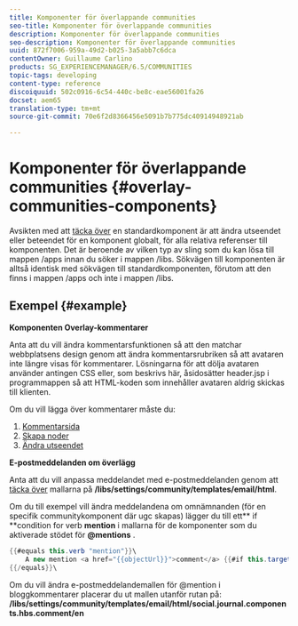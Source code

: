 ```yaml
---
title: Komponenter för överlappande communities
seo-title: Komponenter för överlappande communities
description: Komponenter för överlappande communities
seo-description: Komponenter för överlappande communities
uuid: 872f7006-959a-49d2-b025-3a5abb7c6dca
contentOwner: Guillaume Carlino
products: SG_EXPERIENCEMANAGER/6.5/COMMUNITIES
topic-tags: developing
content-type: reference
discoiquuid: 502c0916-6c54-440c-be8c-eae56001fa26
docset: aem65
translation-type: tm+mt
source-git-commit: 70e6f2d8366456e5091b7b775dc40914948921ab

---
```



# Komponenter för överlappande communities {#overlay-communities-components}

Avsikten med att [täcka över](/help/communities/client-customize.md#overlays) en standardkomponent är att ändra utseendet eller beteendet för en komponent globalt, för alla relativa referenser till komponenten. Det är beroende av vilken typ av sling som du kan lösa till mappen /apps innan du söker i mappen /libs. Sökvägen till komponenten är alltså identisk med sökvägen till standardkomponenten, förutom att den finns i mappen /apps och inte i mappen /libs.

## Exempel {#example}

**Komponenten Overlay-kommentarer**

Anta att du vill ändra kommentarsfunktionen så att den matchar webbplatsens design genom att ändra kommentarsrubriken så att avataren inte längre visas för kommentarer. Lösningarna för att dölja avataren använder antingen CSS eller, som beskrivs här, åsidosätter header.jsp i programmappen så att HTML-koden som innehåller avataren aldrig skickas till klienten.

Om du vill lägga över kommentarer måste du:

1. [Kommentarsida](/help/communities/overlay-create-comments-page.md)
1. [Skapa noder](/help/communities/overlay-create-nodes.md)
1. [Ändra utseendet](/help/communities/overlay-alter-appearance.md)

**E-postmeddelanden om överlägg**

Anta att du vill anpassa meddelandet med e-postmeddelanden genom att [täcka över](/help/communities/client-customize.md#overlays) mallarna på **/libs/settings/community/templates/email/html**.

Om du till exempel vill ändra meddelandena om omnämnanden (för en specifik communitykomponent där ugc skapas) lägger du till ett** if **condition for verb **mention** i mallarna för de komponenter som du aktiverade stödet för **@mentions** .

```java
{{#equals this.verb "mention"}}\
    A new mention <a href="{{objectUrl}}">comment</a> {{#if this.target.properties.[jcr:title]}}to the article "{{{target.displayName}}}" {{/if}}was added by {{{user.name}}} on {{dateUtil this.published format="EEE, d MMM yyyy HH:mm:ss z"}}.\n \
{{/equals}}\
```

Om du vill ändra e-postmeddelandemallen för @mention i bloggkommentarer placerar du ut mallen utanför rutan på: **/libs/settings/community/templates/email/html/social.journal.components.hbs.comment/en**
